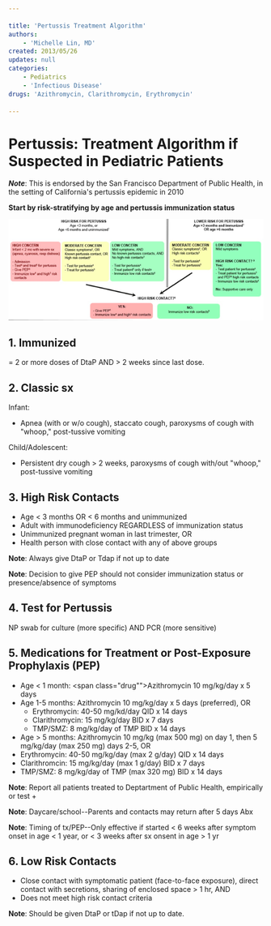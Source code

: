```yaml
---

title: 'Pertussis Treatment Algorithm'
authors:
    - 'Michelle Lin, MD'
created: 2013/05/26
updates: null
categories:
    - Pediatrics
    - 'Infectious Disease'
drugs: 'Azithromycin, Clarithromycin, Erythromycin'

---
```




# Pertussis: Treatment Algorithm if Suspected in Pediatric Patients

***Note***: This is endorsed by the San Francisco Department of Public Health, in the setting of California's pertussis epidemic in 2010

**Start by risk-stratifying by age and pertussis immunization status**

![](image-1.png)

## 1. Immunized

= 2 or more doses of DtaP AND &gt; 2 weeks since last dose.

## 2. Classic sx

Infant:

-   Apnea (with or w/o cough), staccato cough, paroxysms of cough with "whoop," post-tussive vomiting

Child/Adolescent:

-   Persistent dry cough &gt; 2 weeks, paroxysms of cough with/out "whoop," post-tussive vomiting

## 3. High Risk Contacts

-   Age &lt; 3 months OR &lt; 6 months and unimmunized
-   Adult with immunodeficiency REGARDLESS of immunization status
-   Unimmunized pregnant woman in last trimester, OR
-   Health person with close contact with any of above groups

**Note**: Always give DtaP or Tdap if not up to date

**Note**: Decision to give PEP should not consider immunization status or presence/absence of symptoms

## 4. Test for Pertussis

NP swab for culture (more specific) AND PCR (more sensitive)

## 5. Medications for Treatment or Post-Exposure Prophylaxis (PEP)

-   Age &lt; 1 month: <span class="drug"">Azithromycin</span> 10 mg/kg/day x 5 days
-   Age 1-5 months: <span class="drug">Azithromycin</span> 10 mg/kg/day x 5 days (preferred), OR
    -   <span class=
  "drug">Erythromycin</span>: 40-50 mg/kd/day QID x 14 days
    -   <span class=
  "drug">Clarithromycin</span>: 15 mg/kg/day BID x 7 days
    -   <span class=
  "drug">TMP/SMZ</span>: 8 mg/kg/day of TMP BID x 14 days
-   Age &gt; 5 months: <span class="drug">Azithromycin</span> 10 mg/kg (max 500 mg) on day 1, then 5 mg/kg/day (max 250 mg) days 2-5, OR
-   <span class="drug">Erythromycin</span>: 40-50 mg/kg/day (max 2 g/day) QID x 14 days
-   <span class="drug">Clarithromcin</span>: 15 mg/kg/day (max 1 g/day) BID x 7 days
-   <span class="drug">TMP</span>/SMZ: 8 mg/kg/day of TMP (max 320 mg) BID x 14 days

**Note**: Report all patients treated to Deptartment of Public Health, empirically or test +

**Note**: Daycare/school--Parents and contacts may return after 5 days Abx

**Note**: Timing of tx/PEP--Only effective if started &lt; 6 weeks after symptom onset in age &lt; 1 year, or &lt; 3 weeks after sx onsent in age &gt; 1 yr

## 6. Low Risk Contacts

-   Close contact with symptomatic patient (face-to-face exposure), direct contact with secretions, sharing of enclosed space &gt; 1 hr, AND
-   Does not meet high risk contact criteria

**Note**: Should be given DtaP or tDap if not up to date.

